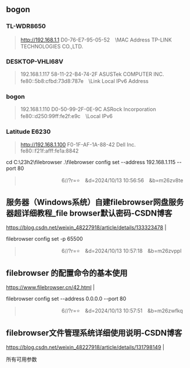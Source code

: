 ## bogon
### TL-WDR8650
>http://192.168.1.1
D0-76-E7-95-05-52　\\MAC Address
TP-LINK TECHNOLOGIES CO.,LTD.

### DESKTOP-VHLI68V
>192.168.1.117
58-11-22-B4-74-2F
ASUSTek COMPUTER INC.
fe80::5b8:cfbd:73d8:787e　\\Link Local IPv6 Address

### bogon
>192.168.1.110
D0-50-99-2F-0E-9C
ASRock Incorporation
fe80::d250:99ff:fe2f:e9c　\\Local IPv6

### Latitude E6230
>http://192.168.1.100
F0-1F-AF-1A-88-42
Dell Inc.
fe80::f21f:afff:fe1a:8842

cd C:\23h2\filebrowser
.\filebrowser config set --address 192.168.1.115 --port 80

>　　　　　　　　6//?r=⭐　&d=2024/10/13 10:56:56　&b=m26zv8te
## 服务器（Windows系统）自建filebrowser网盘服务器超详细教程_file browser默认密码-CSDN博客
https://blog.csdn.net/weixin_48227918/article/details/133323478
|

filebrowser config set -p 65500

>　　　　　　　　6//?r=⭐　&d=2024/10/13 10:57:18　&b=m26zvppl
## filebrowser 的配置命令的基本使用
https://www.filebrowser.cn/42.html
|

filebrowser config set --address 0.0.0.0 --port 80

>　　　　　　　　6//?r=⭐　&d=2024/10/13 10:57:51　&b=m26zwfkq
## filebrowser文件管理系统详细使用说明-CSDN博客
https://blog.csdn.net/weixin_48227918/article/details/131798149
|

所有可用参数
